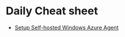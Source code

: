 # Daily Cheat sheet

- [Setup Self-hosted Windows Azure Agent](.\pages\azure-agent-setup-windows-self-hosted.md)